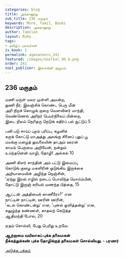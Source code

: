 ```yaml
---
categories: blog
title: அகநானூறு
sub_title: 236 மருதம்
keywords: More, Tamil, Books
description: அகநானூறு
author: Tamilan
layout: Ruby
tags:
- தமிழ்ப் புலவர்கள்
is_book: 1
permalink: agananooru_241
featured: /images/noolkal_96_6.png
order: 241
nool_publiser: இசையினி குழுமம்
---
```



## 236 மருதம்

மணி மருள் மலர முள்ளி அமன்ற,  
துணி நீர், இலஞ்சிக் கொண்ட பெரு மீன்  
அரி நிறக் கொழுங் குறை வெளவினர் மாந்தி,  
வெண்ணெல் அரிநர் பெயர்நிலைப் பின்றை,  
இடை நிலம் நெரிதரு நெடுங் கதிர்ப் பல் சூட்டுப் 5

பனி படு சாய்ப் புறம் பரிப்ப, கழனிக்  
கருங் கோட்டு மாஅத்து அலங்கு சினைப் புதுப் பூ  
மயங்கு மழைத் துவலையின் தாஅம் ஊரன்  
காமம் பெருமை அறியேன், நன்றும்  
உய்ந்தனென் வாழி, தோழி! அல்கல் 10

அணி கிளர் சாந்தின் அம் பட்டு இமைப்ப,  
கொடுங் குழை மகளிரின் ஒடுங்கிய இருக்கை  
அறியாமையின் அழிந்த நெஞ்சின்,  
'ஏற்று இயல் எழில் நடைப் பொலிந்த மொய்ம்பின்,  
தோட்டு இருஞ் சுரியல் மணந்த பித்தை, 15

ஆட்டன் அத்தியைக் காணீரோ?' என  
நாட்டின் நாட்டின், ஊரின் ஊரின்,  
'கடல் கொண்டன்று' என, 'புனல் ஒளித்தன்று' என,  
கலுழ்ந்த கண்ணள், காதலற் கெடுத்த  
ஆதிமந்தி போல, 20

ஏதம் சொல்லி, பேது பெரிது உறலே.

**ஆற்றாமை வயிலாகப் புக்க தலைமகன்  
நீக்கத்துக்கண் புக்க தோழிக்குத் தலைமகள் சொல்லியது. - பரணர்**

[அடுத்த பக்கம்](agananooru_242)